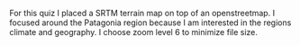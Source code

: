 For this quiz I placed a SRTM terrain map on top of an openstreetmap.
I focused around the Patagonia region because I am interested in the regions climate
and geography. I choose zoom level 6 to minimize file size.
